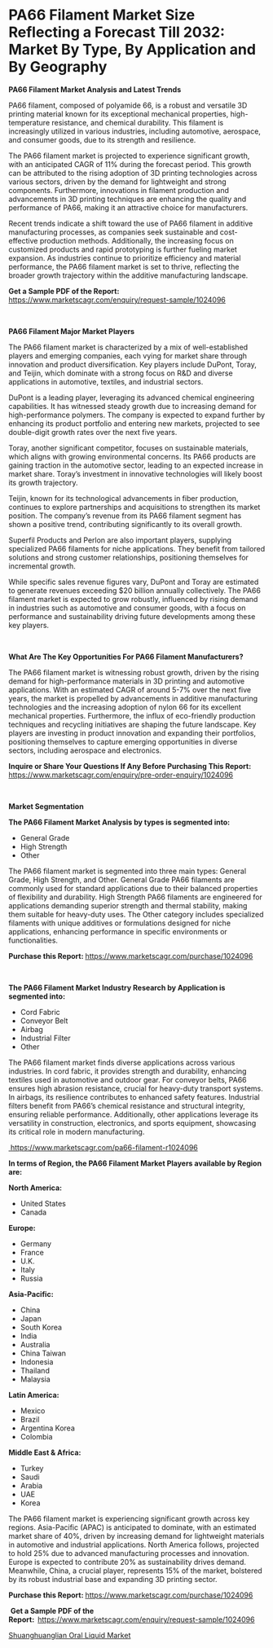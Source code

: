 <p><h1>PA66 Filament Market Size Reflecting a Forecast Till 2032: Market By Type, By Application and By Geography</h1></p><p><strong>PA66 Filament Market Analysis and Latest Trends</strong></p>
<p><p>PA66 filament, composed of polyamide 66, is a robust and versatile 3D printing material known for its exceptional mechanical properties, high-temperature resistance, and chemical durability. This filament is increasingly utilized in various industries, including automotive, aerospace, and consumer goods, due to its strength and resilience.</p><p>The PA66 filament market is projected to experience significant growth, with an anticipated CAGR of 11% during the forecast period. This growth can be attributed to the rising adoption of 3D printing technologies across various sectors, driven by the demand for lightweight and strong components. Furthermore, innovations in filament production and advancements in 3D printing techniques are enhancing the quality and performance of PA66, making it an attractive choice for manufacturers.</p><p>Recent trends indicate a shift toward the use of PA66 filament in additive manufacturing processes, as companies seek sustainable and cost-effective production methods. Additionally, the increasing focus on customized products and rapid prototyping is further fueling market expansion. As industries continue to prioritize efficiency and material performance, the PA66 filament market is set to thrive, reflecting the broader growth trajectory within the additive manufacturing landscape.</p></p>
<p><strong>Get a Sample PDF of the Report:&nbsp;</strong> <a href="https://www.marketscagr.com/enquiry/request-sample/1024096?utm_campaign=3095&utm_medium=2&utm_source=Github&utm_content=ia&utm_term=06032025&utm_id=pa66-filament">https://www.marketscagr.com/enquiry/request-sample/1024096</a></p>
<p>&nbsp;</p>
<p><strong>PA66 Filament Major Market Players</strong></p>
<p><p>The PA66 filament market is characterized by a mix of well-established players and emerging companies, each vying for market share through innovation and product diversification. Key players include DuPont, Toray, and Teijin, which dominate with a strong focus on R&D and diverse applications in automotive, textiles, and industrial sectors.</p><p>DuPont is a leading player, leveraging its advanced chemical engineering capabilities. It has witnessed steady growth due to increasing demand for high-performance polymers. The company is expected to expand further by enhancing its product portfolio and entering new markets, projected to see double-digit growth rates over the next five years.</p><p>Toray, another significant competitor, focuses on sustainable materials, which aligns with growing environmental concerns. Its PA66 products are gaining traction in the automotive sector, leading to an expected increase in market share. Toray’s investment in innovative technologies will likely boost its growth trajectory.</p><p>Teijin, known for its technological advancements in fiber production, continues to explore partnerships and acquisitions to strengthen its market position. The company’s revenue from its PA66 filament segment has shown a positive trend, contributing significantly to its overall growth.</p><p>Superfil Products and Perlon are also important players, supplying specialized PA66 filaments for niche applications. They benefit from tailored solutions and strong customer relationships, positioning themselves for incremental growth.</p><p>While specific sales revenue figures vary, DuPont and Toray are estimated to generate revenues exceeding $20 billion annually collectively. The PA66 filament market is expected to grow robustly, influenced by rising demand in industries such as automotive and consumer goods, with a focus on performance and sustainability driving future developments among these key players.</p></p>
<p>&nbsp;</p>
<p><strong>What Are The Key Opportunities For PA66 Filament Manufacturers?</strong></p>
<p><p>The PA66 filament market is witnessing robust growth, driven by the rising demand for high-performance materials in 3D printing and automotive applications. With an estimated CAGR of around 5-7% over the next five years, the market is propelled by advancements in additive manufacturing technologies and the increasing adoption of nylon 66 for its excellent mechanical properties. Furthermore, the influx of eco-friendly production techniques and recycling initiatives are shaping the future landscape. Key players are investing in product innovation and expanding their portfolios, positioning themselves to capture emerging opportunities in diverse sectors, including aerospace and electronics.</p></p>
<p><strong>Inquire or Share Your Questions If Any Before Purchasing This Report:</strong> <a href="https://www.marketscagr.com/enquiry/pre-order-enquiry/1024096?utm_campaign=3095&utm_medium=2&utm_source=Github&utm_content=ia&utm_term=06032025&utm_id=pa66-filament">https://www.marketscagr.com/enquiry/pre-order-enquiry/1024096</a></p>
<p>&nbsp;</p>
<p><strong>Market Segmentation</strong></p>
<p><strong>The PA66 Filament Market Analysis by types is segmented into:</strong></p>
<p><ul><li>General Grade</li><li>High Strength</li><li>Other</li></ul></p>
<p><p>The PA66 filament market is segmented into three main types: General Grade, High Strength, and Other. General Grade PA66 filaments are commonly used for standard applications due to their balanced properties of flexibility and durability. High Strength PA66 filaments are engineered for applications demanding superior strength and thermal stability, making them suitable for heavy-duty uses. The Other category includes specialized filaments with unique additives or formulations designed for niche applications, enhancing performance in specific environments or functionalities.</p></p>
<p><strong>Purchase this Report:&nbsp;</strong><a href="https://www.marketscagr.com/purchase/1024096?utm_campaign=3095&utm_medium=2&utm_source=Github&utm_content=ia&utm_term=06032025&utm_id=pa66-filament">https://www.marketscagr.com/purchase/1024096</a></p>
<p>&nbsp;</p>
<p><strong>The PA66 Filament Market Industry Research by Application is segmented into:</strong></p>
<p><ul><li>Cord Fabric</li><li>Conveyor Belt</li><li>Airbag</li><li>Industrial Filter</li><li>Other</li></ul></p>
<p><p>The PA66 filament market finds diverse applications across various industries. In cord fabric, it provides strength and durability, enhancing textiles used in automotive and outdoor gear. For conveyor belts, PA66 ensures high abrasion resistance, crucial for heavy-duty transport systems. In airbags, its resilience contributes to enhanced safety features. Industrial filters benefit from PA66’s chemical resistance and structural integrity, ensuring reliable performance. Additionally, other applications leverage its versatility in construction, electronics, and sports equipment, showcasing its critical role in modern manufacturing.</p></p>
<p><a href="https://www.marketscagr.com/pa66-filament-r1024096?utm_campaign=3095&utm_medium=2&utm_source=Github&utm_content=ia&utm_term=06032025&utm_id=pa66-filament">&nbsp;https://www.marketscagr.com/pa66-filament-r1024096</a></p>
<p><strong>In terms of Region, the PA66 Filament Market Players available by Region are:</strong></p>
<p>
    <p> <strong> North America: </strong>
        <ul>
            <li>United States</li>
            <li>Canada</li>
        </ul>
        </p> 
    <p> <strong> Europe: </strong>
        <ul>
            <li>Germany</li>
            <li>France</li>
            <li>U.K.</li>
            <li>Italy</li>
            <li>Russia</li>
        </ul>
        </p> 
    <p> <strong> Asia-Pacific: </strong>
        <ul>
            <li>China</li>
            <li>Japan</li>
            <li>South Korea</li>
            <li>India</li>
            <li>Australia</li>
            <li>China Taiwan</li>
            <li>Indonesia</li>
            <li>Thailand</li>
            <li>Malaysia</li>
        </ul>
        </p> 
    <p> <strong> Latin America: </strong>
        <ul>
            <li>Mexico</li>
            <li>Brazil</li>
            <li>Argentina Korea</li>
            <li>Colombia</li>
        </ul>
        </p> 
    <p> <strong> Middle East & Africa: </strong>
        <ul>
            <li>Turkey</li>
            <li>Saudi</li>
            <li>Arabia</li>
            <li>UAE</li>
            <li>Korea</li>
        </ul>
    </p>
    </p>
<p><p>The PA66 filament market is experiencing significant growth across key regions. Asia-Pacific (APAC) is anticipated to dominate, with an estimated market share of 40%, driven by increasing demand for lightweight materials in automotive and industrial applications. North America follows, projected to hold 25% due to advanced manufacturing processes and innovation. Europe is expected to contribute 20% as sustainability drives demand. Meanwhile, China, a crucial player, represents 15% of the market, bolstered by its robust industrial base and expanding 3D printing sector.</p></p>
<p><strong>Purchase this Report: </strong><a href="https://www.marketscagr.com/purchase/1024096?utm_campaign=3095&utm_medium=2&utm_source=Github&utm_content=ia&utm_term=06032025&utm_id=pa66-filament">https://www.marketscagr.com/purchase/1024096</a></p>
<p>&nbsp;<strong>Get a Sample PDF of the Report:&nbsp;&nbsp;</strong><a href="https://www.marketscagr.com/enquiry/request-sample/1024096?utm_campaign=3095&utm_medium=2&utm_source=Github&utm_content=ia&utm_term=06032025&utm_id=pa66-filament">https://www.marketscagr.com/enquiry/request-sample/1024096</a></p>
<p><strong></strong></p>
<p><p><a href="https://github.com/abantolemox08/Market-Research-Report-List-1/blob/main/shuanghuanglian-oral-liquid-market.md?utm_campaign=3095&utm_medium=2&utm_source=Github&utm_content=ia&utm_term=06032025&utm_id=pa66-filament">Shuanghuanglian Oral Liquid Market</a></p></p>